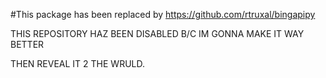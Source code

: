 #This package has been replaced by https://github.com/rtruxal/bingapipy



THIS REPOSITORY HAZ BEEN DISABLED B/C IM GONNA MAKE IT WAY BETTER 

THEN REVEAL IT 2 THE WRULD.